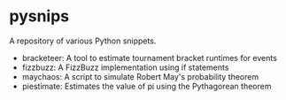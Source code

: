 # pysnips
A repository of various Python snippets.
* bracketeer: A tool to estimate tournament bracket runtimes for events
* fizzbuzz: A FizzBuzz implementation using if statements
* maychaos: A script to simulate Robert May's probability theorem
* piestimate: Estimates the value of pi using the Pythagorean theorem
